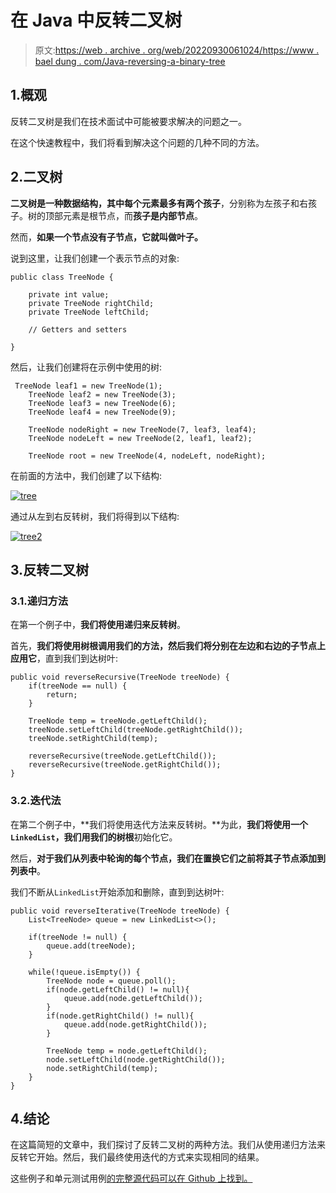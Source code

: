 # 在 Java 中反转二叉树

> 原文:[https://web . archive . org/web/20220930061024/https://www . bael dung . com/Java-reversing-a-binary-tree](https://web.archive.org/web/20220930061024/https://www.baeldung.com/java-reversing-a-binary-tree)

## 1.概观

反转二叉树是我们在技术面试中可能被要求解决的问题之一。

在这个快速教程中，我们将看到解决这个问题的几种不同的方法。

## 2.二叉树

**二叉树是一种数据结构，其中每个元素最多有两个孩子**，分别称为左孩子和右孩子。树的顶部元素是根节点，而**孩子是内部节点**。

然而，**如果一个节点没有子节点，它就叫做叶子。**

说到这里，让我们创建一个表示节点的对象:

```
public class TreeNode {

    private int value;
    private TreeNode rightChild;
    private TreeNode leftChild;

    // Getters and setters

}
```

然后，让我们创建将在示例中使用的树:

```
 TreeNode leaf1 = new TreeNode(1);
    TreeNode leaf2 = new TreeNode(3);
    TreeNode leaf3 = new TreeNode(6);
    TreeNode leaf4 = new TreeNode(9);

    TreeNode nodeRight = new TreeNode(7, leaf3, leaf4);
    TreeNode nodeLeft = new TreeNode(2, leaf1, leaf2);

    TreeNode root = new TreeNode(4, nodeLeft, nodeRight); 
```

在前面的方法中，我们创建了以下结构:

[![tree](../Images/6b1883c80866f22692ad26dc44a9492a.png)](/web/20221127014806/https://www.baeldung.com/wp-content/uploads/2019/04/tree.png)

通过从左到右反转树，我们将得到以下结构:

[![tree2](../Images/ee573f787dd228835378a91df260aa9e.png)](/web/20221127014806/https://www.baeldung.com/wp-content/uploads/2019/04/tree2-1.png)

## 3.反转二叉树

### 3.1.递归方法

在第一个例子中，**我们将使用递归来反转树**。

首先，**我们将使用树根调用我们的方法，然后我们将分别在左边和右边的子节点上应用它**，直到我们到达树叶:

```
public void reverseRecursive(TreeNode treeNode) {
    if(treeNode == null) {
        return;
    }

    TreeNode temp = treeNode.getLeftChild();
    treeNode.setLeftChild(treeNode.getRightChild());
    treeNode.setRightChild(temp);

    reverseRecursive(treeNode.getLeftChild());
    reverseRecursive(treeNode.getRightChild());
}
```

### 3.2.迭代法

在第二个例子中，**我们将使用迭代方法来反转树。**为此，**我们将使用一个`LinkedList`，我们用我们的树根**初始化它。

然后，**对于我们从列表中轮询的每个节点，我们在置换它们之前将其子节点添加到列表中**。

我们不断从`LinkedList`开始添加和删除，直到到达树叶:

```
public void reverseIterative(TreeNode treeNode) {
    List<TreeNode> queue = new LinkedList<>();

    if(treeNode != null) {
        queue.add(treeNode);
    }

    while(!queue.isEmpty()) {
        TreeNode node = queue.poll();
        if(node.getLeftChild() != null){
            queue.add(node.getLeftChild());
        }
        if(node.getRightChild() != null){
            queue.add(node.getRightChild());
        }

        TreeNode temp = node.getLeftChild();
        node.setLeftChild(node.getRightChild());
        node.setRightChild(temp);
    }
}
```

## 4.结论

在这篇简短的文章中，我们探讨了反转二叉树的两种方法。我们从使用递归方法来反转它开始。然后，我们最终使用迭代的方式来实现相同的结果。

这些例子和单元测试用例[的完整源代码可以在 Github 上找到。](https://web.archive.org/web/20221127014806/https://github.com/eugenp/tutorials/tree/master/algorithms-modules/algorithms-miscellaneous-5)